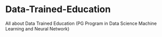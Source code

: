 # Data-Trained-Education
All about Data Trained Education (PG Program in Data Science Machine Learning and Neural Network)
